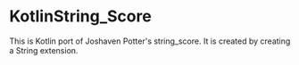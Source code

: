 # KotlinString_Score
This is Kotlin port of Joshaven Potter's string_score. It is created by creating a String extension.
